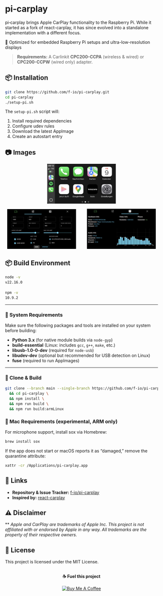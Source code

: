 # pi‑carplay

pi‑carplay brings Apple CarPlay functionality to the Raspberry Pi.
While it started as a fork of react-carplay, it has since evolved into a standalone implementation with a different focus.

🎯 Optimized for embedded Raspberry Pi setups and ultra-low-resolution displays

> **Requirements:** A Carlinkit **CPC200-CCPA** (wireless & wired) or **CPC200-CCPW** (wired only) adapter.


## 📦 Installation

```bash
git clone https://github.com/f-io/pi-carplay.git
cd pi-carplay
./setup-pi.sh
```

The `setup-pi.sh` script will:

1. Install required dependencies
2. Configure udev rules
3. Download the latest AppImage
4. Create an autostart entry

## 📷 Images
<p align="center">
  <img src="documentation/images/carplay.png"
       alt="CarPlay"
       width="45%" />
</p>

<p align="center">
  <img src="documentation/images/settings.png"
       alt="Settings"
       width="45%" />
  &emsp;&emsp;
  <img src="documentation/images/info.png"
       alt="Info"
       width="45%" />
</p>


## 📦 Build Environment

```bash
node -v
v22.16.0

npm -v
10.9.2
```

---

### 🧱 System Requirements

Make sure the following packages and tools are installed on your system before building:

- **Python 3.x** (for native module builds via `node-gyp`)
- **build-essential** (Linux: includes `gcc`, `g++`, `make`, etc.)
- **libusb-1.0-0-dev** (required for `node-usb`)
- **libudev-dev** (optional but recommended for USB detection on Linux)
- **fuse** (required to run AppImages)

---

### 🔨 Clone & Build

```bash
git clone --branch main --single-branch https://github.com/f-io/pi-carplay.git \
  && cd pi-carplay \
  && npm install \
  && npm run build \
  && npm run build:armLinux
```

### 🍎 Mac Requirements (experimental, ARM only)
For microphone support, install sox via Homebrew:
```bash
brew install sox
```
If the app does not start or macOS reports it as “damaged,” remove the quarantine attribute:
```bash
xattr -cr /Applications/pi-carplay.app
```

## 🔗 Links

* **Repository & Issue Tracker:** [f-io/pi-carplay](https://github.com/f-io/pi-carplay)
* **Inspired by:** [react-carplay](https://github.com/rhysmorgan134/react-carplay)

## ⚠️ Disclaimer

** _Apple and CarPlay are trademarks of Apple Inc. This project is not affiliated with or endorsed by Apple in any way. All trademarks are the property of their respective owners._


## 📝 License

This project is licensed under the MIT License.

##

<p align="center">
  <strong>☕ Fuel this project</strong><br><br>
  <a href="https://www.buymeacoffee.com/f_io" target="_blank">
    <img src="https://cdn.buymeacoffee.com/buttons/default-orange.png" alt="Buy Me A Coffee" height="41" width="174">
  </a>
</p>



